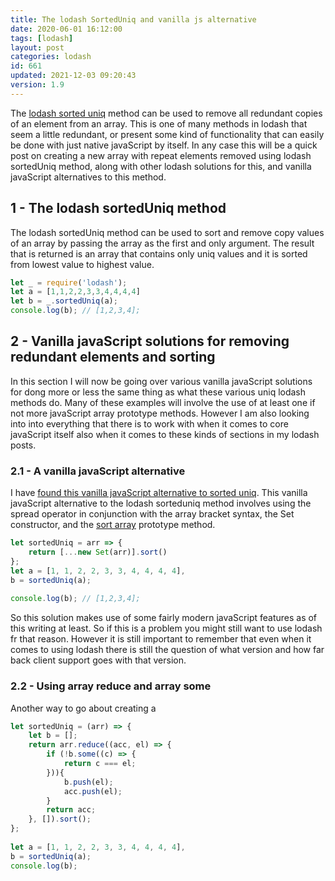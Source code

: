 ```yaml
---
title: The lodash SortedUniq and vanilla js alternative
date: 2020-06-01 16:12:00
tags: [lodash]
layout: post
categories: lodash
id: 661
updated: 2021-12-03 09:20:43
version: 1.9
---
```


The [lodash sorted uniq](https://lodash.com/docs/4.17.15#sortedUniq) method can be used to remove all redundant copies of an element from an array. This is one of many methods in lodash that seem a little redundant, or present some kind of functionality that can easily be done with just native javaScript by itself. In any case this will be a quick post on creating a new array with repeat elements removed using lodash sortedUniq method, along with other lodash solutions for this, and vanilla javaScript alternatives to this method.

<!-- more -->

## 1 - The lodash sortedUniq method

The lodash sortedUniq method can be used to sort and remove copy values of an array by passing the array as the first and only argument. The result that is returned is an array that contains only uniq values and it is sorted from lowest value to highest value.

```js
let _ = require('lodash');
let a = [1,1,2,2,3,3,4,4,4,4]
let b = _.sortedUniq(a);
console.log(b); // [1,2,3,4];
```

## 2 - Vanilla javaScript solutions for removing redundant elements and sorting

In this section I will now be going over various vanilla javaScript solutions for dong more or less the same thing as what these various uniq lodash methods do. Many of these examples will involve the use of at least one if not more javaScript array prototype methods. However I am also looking into into everything that there is to work with when it comes to core javaScript itself also when it comes to these kinds of sections in my lodash posts.

### 2.1 - A vanilla javaScript alternative

I have [found this vanilla javaScript alternative to sorted uniq](https://youmightnotneed.com/lodash/#sortedUniq). This vanilla javaScript alternative to the lodash sorteduniq method involves using the spread operator in conjunction with the array bracket syntax, the Set constructor, and the [sort array](/2019/12/02/js-array-sort/) prototype method.

```js
let sortedUniq = arr => {
    return [...new Set(arr)].sort()
};
let a = [1, 1, 2, 2, 3, 3, 4, 4, 4, 4],
b = sortedUniq(a);
 
console.log(b); // [1,2,3,4];
```

So this solution makes use of some fairly modern javaScript features as of this writing at least. So if this is a problem you might still want to use lodash fr that reason. However it is still important to remember that even when it comes to using lodash there is still the question of what version and how far back client support goes with that version.

### 2.2 - Using array reduce and array some

Another way to go about creating a

```js
let sortedUniq = (arr) => {
    let b = [];
    return arr.reduce((acc, el) => {
        if (!b.some((c) => {
            return c === el;
        })){
            b.push(el);
            acc.push(el);
        }
        return acc;
    }, []).sort();
};
 
let a = [1, 1, 2, 2, 3, 3, 4, 4, 4, 4],
b = sortedUniq(a);
console.log(b);
```